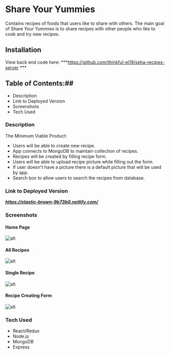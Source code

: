 
# Share Your Yummies #
Contains recipes of foods that users like to share with others. 
The main goal of Share Your Yummies is to share recipes with other people who like to cook and try new recipes.
## Installation ##
View back end code here: ***https://github.com/thinkful-ei19/seha-recipes-server ***
## Table of Contents:##
* Description
* Link to Deployed Version
* Screenshots
* Tech Used
### Description ###
The Minimum Viable Product:
* Users will be able to create new recipe.
* App connects to MongoDB to maintain collection of recipes.
* Recipes will be created by filling recipe form.
* Users will be able to upload recipe picture while filling out the form.
* If user doesn't have a picture there is a default picture that will be used by app.
* Search box to allow users to search the recipes from database.
### Link to Deployed Version ###
***https://elastic-brown-9b73b0.netlify.com/***
### Screenshots ###
#### Home Page ####
![alt](https://github.com/thinkful-ei19/seha-recipes-client/blob/master/src/assets/home.png)
#### All Recipes ####
![alt](https://github.com/thinkful-ei19/seha-recipes-client/blob/master/src/assets/allrecipes.png)
#### Single Recipe ####
![alt](https://github.com/thinkful-ei19/seha-recipes-client/blob/master/src/assets/singlerecipe.png)
#### Recipe Creating Form ####
![alt](https://github.com/thinkful-ei19/seha-recipes-client/blob/master/src/assets/form.png)
 ### Tech Used ###
* React/Redux
* Node.js
* MongoDB
* Express

